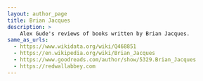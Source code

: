```yaml
---
layout: author_page
title: Brian Jacques
description: >
    Alex Gude's reviews of books written by Brian Jacques.
same_as_urls:
  - https://www.wikidata.org/wiki/Q468851
  - https://en.wikipedia.org/wiki/Brian_Jacques
  - https://www.goodreads.com/author/show/5329.Brian_Jacques
  - https://redwallabbey.com
---
```

